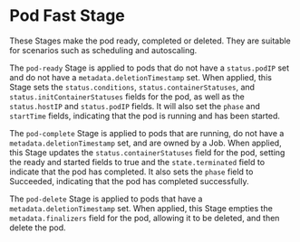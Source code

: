 # Pod Fast Stage

These Stages make the pod ready, completed or deleted.
They are suitable for scenarios such as scheduling and autoscaling.

The `pod-ready` Stage is applied to pods that do not have a `status.podIP` set and do not have a `metadata.deletionTimestamp` set.
When applied, this Stage sets the `status.conditions`, `status.containerStatuses`, and `status.initContainerStatuses` fields for the pod,
as well as the `status.hostIP` and `status.podIP` fields. It will also set the `phase` and `startTime` fields, indicating that the pod is running and has been started.

The `pod-complete` Stage is applied to pods that are running, do not have a `metadata.deletionTimestamp` set,
and are owned by a Job. When applied, this Stage updates the `status.containerStatuses` field for the pod,
setting the ready and started fields to true and the `state.terminated` field to indicate that the pod has completed.
It also sets the `phase` field to Succeeded, indicating that the pod has completed successfully.

The `pod-delete` Stage is applied to pods that have a `metadata.deletionTimestamp` set.
When applied, this Stage empties the `metadata.finalizers` field for the pod, allowing it to be deleted, and then delete the pod.
